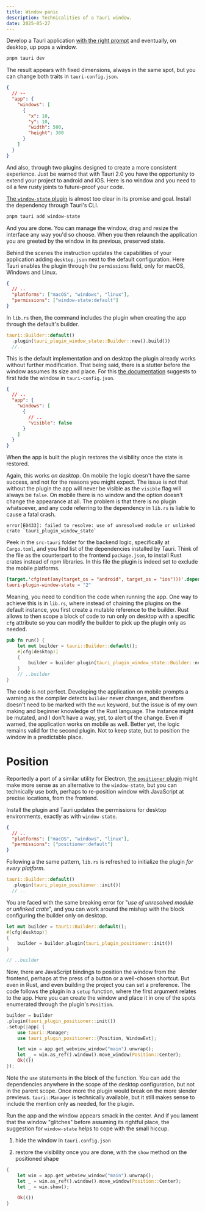 ```yaml
---
title: Window panic
description: Technicalities of a Tauri window.
date: 2025-05-27
---
```


Develop a Tauri application [with the right prompt](/echo-location) and eventually, on desktop, up pops a window.

```sh
pnpm tauri dev
```

The result appears with fixed dimensions, always in the same spot, but you can change both traits in `tauri-config.json`.

```json
{
  // --
  "app": {
    "windows": [
      {
        "x": 10,
        "y": 10,
        "width": 500,
        "height": 300
      }
    ]
  }
}
```

And also, through two plugins designed to create a more consistent experience. Just be warned that with Tauri 2.0 you have the opportunity to extend your project to android and iOS. Here is no window and you need to oil a few rusty joints to future-proof your code.

[The `window-state` plugin](https://v2.tauri.app/plugin/window-state/) is almost too clear in its promise and goal. Install the dependency through Tauri's CLI.

```sh
pnpm tauri add window-state
```

And you are done. You can manage the window, drag and resize the interface any way you'd so choose. When you then relaunch the application you are greeted by the window in its previous, preserved state.

Behind the scenes the instruction updates the capabilities of your application adding `desktop.json` next to the default configuration. Here Tauri enables the plugin through the `permissions` field, only for macOS, Windows and Linux.

```json
{
  // ..
  "platforms": ["macOS", "windows", "linux"],
  "permissions": ["window-state:default"]
}
```

In `lib.rs` then, the command includes the plugin when creating the app through the default's builder.

```rs
tauri::Builder::default()
  .plugin(tauri_plugin_window_state::Builder::new().build())
  //..
```

This is the default implementation and on desktop the plugin already works without further modification. That being said, there is a stutter before the window assumes its size and place. For this [the documentation](https://v2.tauri.app/plugin/window-state/#usage) suggests to first hide the window in `tauri-config.json`.

```json
{
  // ..
  "app": {
    "windows": [
      {
        // ..
        "visible": false
      }
    ]
  }
}
```

When the app is built the plugin restores the visibility once the state is restored.

Again, this works _on desktop_. On mobile the logic doesn't have the same success, and not for the reasons you might expect. The issue is not that without the plugin the app will never be visible as the `visible` flag will always be `false`. On mobile there is no window and the option doesn't change the appearance at all. The problem is that there is no plugin whatsoever, and any code referring to the dependency in `lib.rs` is liable to cause a fatal crash.

```text
error[E0433]: failed to resolve: use of unresolved module or unlinked crate `tauri_plugin_window_state`
```

Peek in the `src-tauri` folder for the backend logic, specifically at `Cargo.toml`, and you find list of the dependencies installed by Tauri. Think of the file as the counterpart to the frontend `package.json`, to install Rust crates instead of npm libraries. In this file the plugin is indeed set to exclude the mobile platforms.

```toml
[target.'cfg(not(any(target_os = "android", target_os = "ios")))'.dependencies]
tauri-plugin-window-state = "2"
```

Meaning, you need to condition the code when running the app. One way to achieve this is in `lib.rs`, where instead of chaining the plugins on the default instance, you first create a mutable reference to the builder. Rust allows to then scope a block of code to run only on desktop with a specific `cfg` attribute so you can modify the builder to pick up the plugin only as needed.

```rs
pub fn run() {
    let mut builder = tauri::Builder::default();
    #[cfg(desktop)]
    {
        builder = builder.plugin(tauri_plugin_window_state::Builder::new().build());
    }
    // ..builder
}
```

The code is not perfect. Developing the application on mobile prompts a warning as the compiler detects `builder` never changes, and therefore doesn't need to be marked with the `mut` keyword, but the issue is of my own making and beginner knowledge of the Rust language. The instance might be mutated, and I don't have a way, yet, to alert of the change. Even if warned, the application works on mobile as well. Better yet, the logic remains valid for the second plugin. Not to keep state, but to position the window in a predictable place.

# Position

Reportedly a port of a similar utility for Electron, [the `positioner` plugin](https://v2.tauri.app/plugin/positioner/) might make more sense as an alternative to the `window-state`, but you can technically use both, perhaps to re-position window with JavaScript at precise locations, from the frontend.

Install the plugin and Tauri updates the permissions for desktop environments, exactly as with `window-state`.

```json
{
  // ..
  "platforms": ["macOS", "windows", "linux"],
  "permissions": ["positioner:default"]
}
```

Following a the same pattern, `lib.rs` is refreshed to initialize the plugin _for every platform_.

```rs
tauri::Builder::default()
  .plugin(tauri_plugin_positioner::init())
  // ..
```

You are faced with the same breaking error for "_use of unresolved module or unlinked crate_", and you can work around the mishap with the block configuring the builder only on desktop.

```rs
let mut builder = tauri::Builder::default();
#[cfg(desktop)]
{
    builder = builder.plugin(tauri_plugin_positioner::init())
}

// ..builder
```

Now, there are JavaScript bindings to position the window from the frontend, perhaps at the press of a button or a well-chosen shortcut. But even in Rust, and even building the project you can set a preference. The code follows the plugin in a `setup` function, where the first argument relates to the app. Here you can create the window and place it in one of the spots enumerated through the plugin's `Position`.

```rs
builder = builder
.plugin(tauri_plugin_positioner::init())
.setup(|app| {
    use tauri::Manager;
    use tauri_plugin_positioner::{Position, WindowExt};

    let win = app.get_webview_window("main").unwrap();
    let _ = win.as_ref().window().move_window(Position::Center);
    Ok(())
});
```

Note the `use` statements in the block of the function. You can add the dependencies anywhere in the scope of the desktop configuration, but not in the parent scope. Once more the plugin would break on the more slender previews. `tauri::Manager` is technically available, but it still makes sense to include the mention only as needed, for the plugin.

Run the app and the window appears smack in the center. And if you lament that the window "glitches" before assuming its rightful place, the suggestion for `window-state` helps to cope with the small hiccup.

1. hide the window in `tauri.config.json`

2. restore the visibility once you are done, with the `show` method on the positioned shape

```rs
{
    let win = app.get_webview_window("main").unwrap();
    let _ = win.as_ref().window().move_window(Position::Center);
    let _ = win.show();

    Ok(())
}
```
